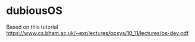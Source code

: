 # dubiousOS

Based on this tutorial https://www.cs.bham.ac.uk/~exr/lectures/opsys/10_11/lectures/os-dev.pdf